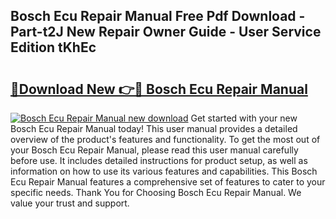 ## Bosch Ecu Repair Manual Free Pdf Download - Part-t2J New Repair Owner Guide - User Service Edition tKhEc

# <h2><a href="http://bc11319.oget.top/?id=Bosch+Ecu+Repair+Manual">🔗Download New 👉🔴 Bosch Ecu Repair Manual</a></h2>

[![Bosch Ecu Repair Manual new download](https://i.imgur.com/5g1atiW.png)](http://bc11319.oget.top/?id=Bosch+Ecu+Repair+Manual)
Get started with your new Bosch Ecu Repair Manual today! This user manual provides a detailed overview of the product's features and functionality. To get the most out of your Bosch Ecu Repair Manual, please read this user manual carefully before use. It includes detailed instructions for product setup, as well as information on how to use its various features and capabilities. This Bosch Ecu Repair Manual features a comprehensive set of features to cater to your specific needs. Thank You for Choosing Bosch Ecu Repair Manual. We value your trust and support.
